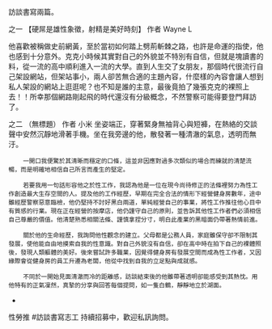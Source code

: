 ---
---
訪談書寫兩篇。

之一
【硬屌是雄性象徵，射精是美好時刻】 作者 Wayne L

他喜歡被稱做史前網黃，至於當初如何踏上劈荊斬棘之路，也許是命運的指使，他也感到十分意外。克克小時候其實對自己的外貌並不特別有自信，但就是塊讀書的料，從一流的高中順利進入一流的大學。直到人生交了女朋友，那個時代很流行自己架設網站，但架站事小，兩人卻苦無合適的主題內容，什麼樣的內容會讓人想到私人架設的網站上逛逛呢？也不知是誰的主意，最後竟拍了幾張克克的裸照上去！！所幸那個網路剛起飛的時代還沒有分級概念，不然警察可能得要登門拜訪了。

之二 
（無標題） 作者 小米
坐姿端正，穿著緊身無袖背心與短褲，在熱絡的交談聲中安然沉靜地滑著手機。坐在我旁邊的他，散發著一種清澈的氣息，透明而無汙。

        一開口我便驚於其清晰而穩定的口條，這並非因應對過多次類似的場合而練就的清楚流暢，而是明確地相信自己所言而產生的堅定。

        若要我用一句話形容他之於性工作，我認為他是一位在現今尚待修正的法條裡努力為性工作創造最大生存空間的人。提及他的工作經歷，早期在完全合法的情形下經營健身房數年，途中雖經歷警察惡意臨檢，他仍堅持不討好黑白兩道，單純經營自己的事業，將性工作推往他心目中有質感的行業。現在正在經營的按摩店，他仍謹守自己的原則，並告訴其他性工作者們必須相信自己尊嚴的價值。他清楚熟悉相關法條、謹慎拿捏分寸，明白此產業的黑暗面仍帶著熱情前進。

        關於他的生命經歷，我詢問他性觀念的建立。父母都是公務人員，家庭雖保守卻不限制其發展，使他能自由地摸索自我的性意識。對自己外貌沒有自信，卻在高中時在拍下自己的裸體照後，發現人類軀體的美好。後來嘗試許多職業，因覺得健身房有發展空間而成為性工作者，又因緣際會從健身房的員工升遷為老闆，他從中找到自我的立足點與成就感。

        不同於一開始見面清澈而冷的距離感，訪談結束後的他雖帶著透明卻能感受到其熱忱。用他特有的正氣凜然，真摯的分享與回答每個提問，如一隻白鶴，靜靜地立於湖面。

-
性勞推 #訪談書寫志工 持續招募中，歡迎私訊詢問。